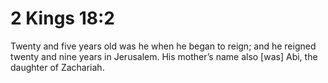 # 2 Kings 18:2

Twenty and five years old was he when he began to reign; and he reigned twenty and nine years in Jerusalem. His mother’s name also [was] Abi, the daughter of Zachariah.
